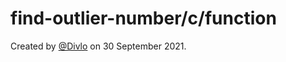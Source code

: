 # find-outlier-number/c/function

Created by [@Divlo](https://github.com/Divlo) on 30 September 2021.
